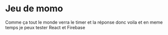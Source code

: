 # Jeu de momo

Comme ça tout le monde verra le timer et la réponse donc voila et en meme temps je peux tester React et Firebase